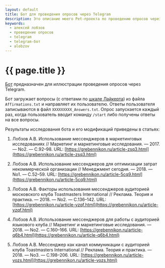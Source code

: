 ```yaml
---
layout: default
title: Бот для проведения опросов через Telegram
description: Это описание моего Pet-проекта по проведению опросов через Telegram
keywords:
  - алексей лобзов
  - проведение опросов
  - telegram
  - telegram-бот
  - alobzov
---
```


# {{ page.title }}

[Бот](https://github.com/alobzov/SurveyDemoBot) предназначен для иллюстрации проведения опросов через Telegram.

Бот загружает вопросы (с ответами по [шкале Лайкерта](https://ru.wikipedia.org/wiki/Шкала_Ликерта)) из файла ``Affirmations.txt`` и направляет их пользователю. Ответы пользователя записываются в файл ``XXXXXXXXX_Answers.txt``. Опрос запускается каждый раз, когда пользователь вводит команду ``/start`` либо получены ответы на все вопросы.

Результаты исследования бота и его модификаций приведены в статьях:

1. Лобзов А.В. Использование мессенджеров в маркетинговых исследованиях // Маркетинг и маркетинговые исследования. — 2017. — No2. — С.92–98. URL: [https://grebennikon.ru/article-zsq3.html](https://grebennikon.ru/article-zsq3.html)

2. Лобзов А.В. Использование мессенджеров для оптимизации затрат некоммерческой организации // Менеджмент сегодня. — 2018. — No1. — С.52–59. URL: [https://grebennikon.ru/article-5cq9.html](https://grebennikon.ru/article-5cq9.html)

3. Лобзов А.В. Факторы использования мессенджеров аудиторией московского клуба Toastmasters International // Реклама. Теория и практика. — 2018. — No2. — С.136–142. URL: [https://grebennikon.ru/article-yzqf.html](https://grebennikon.ru/article-yzqf.html)

4. Лобзов А.В. Использование мессенджеров для работы с аудиторией языкового клуба // Маркетинг и маркетинговые исследования. — 2018. — No2. — С.160–166. URL: [https://grebennikon.ru/article-q6b4.html](https://grebennikon.ru/article-q6b4.html)

5. Лобзов А.В. Мессенджер как канал коммуникации с аудиторией клуба Toastmasters International // Реклама. Теория и практика. — 2018. — No3. — С.198–206. URL: [https://grebennikon.ru/article-vozs.html](https://grebennikon.ru/article-vozs.html)